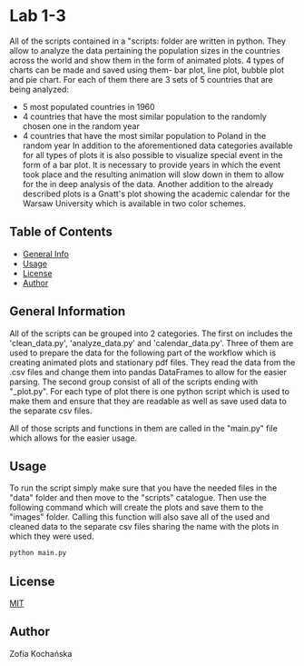 # Lab 1-3

All of the scripts contained in a "scripts: folder are written in python. They allow to analyze the data pertaining the population sizes in the countries across the world and show them in the form of animated plots. 4 types of charts can be made and saved using them- bar plot, line plot, bubble plot and pie chart. For each of them there are 3 sets of 5 countries that are being analyzed:
* 5 most populated countries in 1960
* 4 countries that have the most similar population to the randomly chosen one in the random year
* 4 countries that have the most similar population to Poland in the random year
In addition to the aforementioned data categories available for all types of plots it is also possible to visualize special event in the form of a bar plot. It is necessary to provide years in which the event took place and the resulting animation will slow down in them to allow for the in deep analysis of the data.
Another addition to the already described plots is a Gnatt's plot showing the academic calendar for the Warsaw University which is available in two color schemes. 

## Table of Contents
* [General Info](#general-information)
* [Usage](#usage)
* [License](#license)
* [Author](#author)

## General Information

All of the scripts can be grouped into 2 categories. The first on includes the 'clean_data.py', 'analyze_data.py' and 'calendar_data.py'. Three of them are used to prepare the data for the following part of the workflow which is creating animated plots and stationary pdf files. They read the data from the .csv files and change them into pandas DataFrames to allow for the easier parsing.
The second group consist of all of the scripts ending with "_plot.py". For each type of plot there is one python script which is used to make them and ensure that they are readable as well as save used data to the separate csv files.

All of those scripts and functions in them are called in the "main.py" file which allows for the easier usage.

## Usage
To run the script simply make sure that you have the needed files in the "data" folder and then move to the "scripts" catalogue. Then use the following command which will create the plots and save them to the "images" folder. Calling this function will also save all of the used and cleaned data to the separate csv files sharing the name with the plots in which they were used.

```python 
python main.py
```

## License
[MIT](https://choosealicense.com/licenses/mit/)

## Author
Zofia Kochańska
